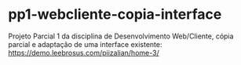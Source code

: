 # pp1-webcliente-copia-interface
Projeto Parcial 1 da disciplina de Desenvolvimento Web/Cliente, cópia parcial e adaptação de uma interface existente: https://demo.leebrosus.com/piizalian/home-3/

